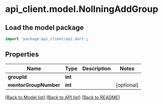 # api_client.model.NollningAddGroup

## Load the model package
```dart
import 'package:api_client/api.dart';
```

## Properties
Name | Type | Description | Notes
------------ | ------------- | ------------- | -------------
**groupId** | **int** |  | 
**mentorGroupNumber** | **int** |  | [optional] 

[[Back to Model list]](../README.md#documentation-for-models) [[Back to API list]](../README.md#documentation-for-api-endpoints) [[Back to README]](../README.md)


